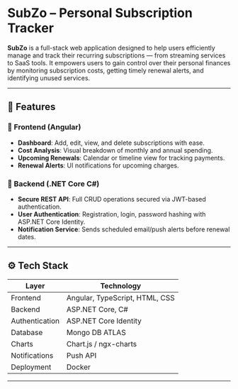 
# SubZo – Personal Subscription Tracker

**SubZo** is a full-stack web application designed to help users efficiently manage and track their recurring subscriptions — from streaming services to SaaS tools. It empowers users to gain control over their personal finances by monitoring subscription costs, getting timely renewal alerts, and identifying unused services.



---

## 🧠 Features

### 🔹 Frontend (Angular)
- **Dashboard**: Add, edit, view, and delete subscriptions with ease.
- **Cost Analysis**: Visual breakdown of monthly and annual spending.
- **Upcoming Renewals**: Calendar or timeline view for tracking payments.
- **Renewal Alerts**: UI notifications for upcoming charges.

### 🔹 Backend (.NET Core C#)
- **Secure REST API**: Full CRUD operations secured via JWT-based authentication.
- **User Authentication**: Registration, login, password hashing with ASP.NET Core Identity.
- **Notification Service**: Sends scheduled email/push alerts before renewal dates.

---

## ⚙️ Tech Stack

| Layer        | Technology              |
|--------------|--------------------------|
| Frontend     | Angular, TypeScript, HTML, CSS |
| Backend      | ASP.NET Core, C#         |
| Authentication | ASP.NET Core Identity  |
| Database     | Mongo DB ATLAS  |
| Charts       | Chart.js / ngx-charts    |
| Notifications| Push API |
| Deployment   | Docker  |
---

